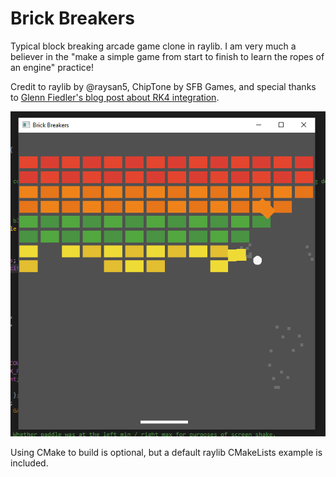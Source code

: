 # Brick Breakers

Typical block breaking arcade game clone in raylib. I am very much a believer in the "make a simple game from start to finish to learn the ropes of an engine" practice!

Credit to raylib by @raysan5, ChipTone by SFB Games, and special thanks to [Glenn Fiedler's blog post about RK4 integration](https://gafferongames.com/post/integration_basics/).

![Gameplay screenshot](Screenshot.png)

Using CMake to build is optional, but a default raylib CMakeLists example is included.
